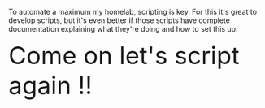 To automate a maximum my homelab, scripting is key. For this it's great to develop scripts, but it's even better if those scripts have complete documentation explaining what they're doing and how to set this up.


<font size="8">Come on let's script again !!</font>
